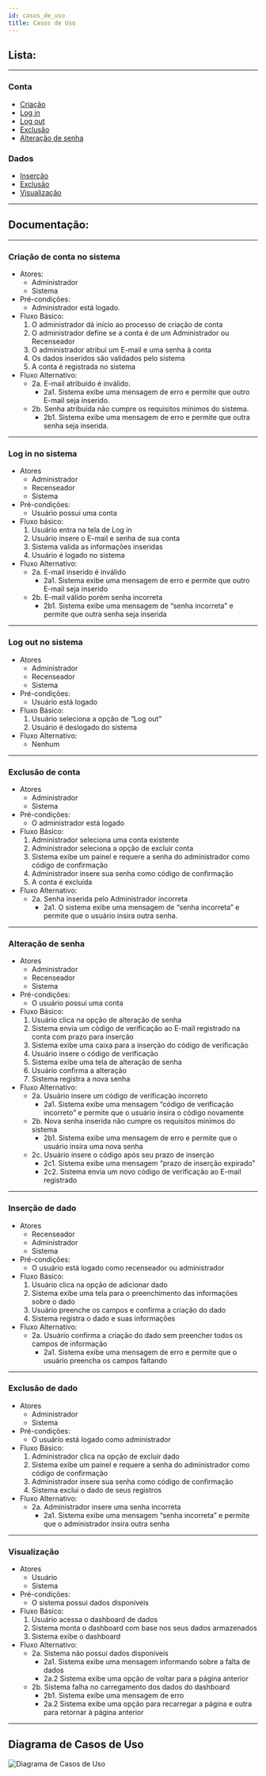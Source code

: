 ```yaml
---
id: casos_de_uso
title: Casos de Uso
---
```


## Lista:

---

### Conta

- [Criação](#criacao-de-conta-no-sistema)
- [Log in](#log-in-no-sistema)
- [Log out](#log-out-no-sistema)
- [Exclusão](#exclusao-de-conta)
- [Alteração de senha](#alteracao-de-senha)

### Dados

- [Inserção](#insercao-de-dado)
- [Exclusão](#exclusao-de-dado)
- [Visualização](#visualizacao)

---

## Documentação:

---

### Criação de conta no sistema

- Atores:
    - Administrador
    - Sistema
- Pré-condições:
    - Administrador está logado.
- Fluxo Básico:
    1. O administrador dá início ao processo de criação de conta
    2. O administrador define se a conta é de um Administrador ou Recenseador
    3. O administrador atribui um E-mail e uma senha à conta
    4. Os dados inseridos são validados pelo sistema
    5. A conta é registrada no sistema
- Fluxo Alternativo:
    - 2a. E-mail atribuído é inválido.
        - 2a1. Sistema exibe uma mensagem de erro e permite que outro E-mail seja inserido.
    - 2b. Senha atribuída não cumpre os requisitos mínimos do sistema.
        - 2b1. Sistema exibe uma mensagem de erro e permite que outra senha seja inserida.

---

### Log in no sistema

- Atores
    - Administrador
    - Recenseador
    - Sistema
- Pré-condições:
    - Usuário possui uma conta
- Fluxo básico:
    1. Usuário entra na tela de Log in
    2. Usuário insere o E-mail e senha de sua conta
    3. Sistema valida as informações inseridas
    4. Usuário é logado no sistema
- Fluxo Alternativo:
    - 2a. E-mail inserido é inválido
        - 2a1. Sistema exibe uma mensagem de erro e permite que outro E-mail seja inserido
    - 2b. E-mail válido porém senha incorreta
        - 2b1. Sistema exibe uma mensagem de “senha incorreta” e permite que outra senha seja inserida

---

### Log out no sistema

- Atores
    - Administrador
    - Recenseador
    - Sistema
- Pré-condições:
    - Usuário está logado
- Fluxo Básico:
    1. Usuário seleciona a opção de “Log out”
    2. Usuário é deslogado do sistema
- Fluxo Alternativo:
    - Nenhum

---

### Exclusão de conta

- Atores
    - Administrador
    - Sistema
- Pré-condições:
    - O administrador está logado
- Fluxo Básico:
    1. Administrador seleciona uma conta existente
    2. Administrador seleciona a opção de excluir conta
    3. Sistema exibe um painel e requere a senha do administrador como código de confirmação
    4. Administrador insere sua senha como código de confirmação
    5. A conta é excluída
- Fluxo Alternativo:
    - 2a. Senha inserida pelo Administrador incorreta
        - 2a1. O sistema exibe uma mensagem de “senha incorreta” e permite que o usuário insira outra senha.

---

### Alteração de senha

- Atores
    - Administrador
    - Recenseador
    - Sistema
- Pré-condições:
    - O usuário possui uma conta
- Fluxo Básico:
    1. Usuário clica na opção de alteração de senha
    2. Sistema envia um código de verificação ao E-mail registrado na conta com prazo para inserção
    3. Sistema exibe uma caixa para a inserção do código de verificação
    4. Usuário insere o código de verificação
    5. Sistema exibe uma tela de alteração de senha
    6. Usuário confirma a alteração
    7. Sistema registra a nova senha
- Fluxo Alternativo:
    - 2a. Usuário insere um código de verificação incorreto
        - 2a1. Sistema exibe uma mensagem “código de verificação incorreto” e permite que o usuário insira o código novamente
    - 2b. Nova senha inserida não cumpre os requisitos mínimos do sistema
        - 2b1. Sistema exibe uma mensagem de erro e permite que o usuário insira uma nova senha
    - 2c. Usuário insere o código após seu prazo de inserção
        - 2c1. Sistema exibe uma mensagem “prazo de inserção expirado”
        - 2c2. Sistema envia um novo código de verificação ao E-mail registrado

---

### Inserção de dado

- Atores
    - Recenseador
    - Administrador
    - Sistema
- Pré-condições:
    - O usuário está logado como recenseador ou administrador
- Fluxo Básico:
    1. Usuário clica na opção de adicionar dado
    2. Sistema exibe uma tela para o preenchimento das informações sobre o dado
    3. Usuário preenche os campos e confirma a criação do dado
    4. Sistema registra o dado e suas informações
- Fluxo Alternativo:
    - 2a. Usuário confirma a criação do dado sem preencher todos os campos de informação
        - 2a1. Sistema exibe uma mensagem de erro e permite que o usuário preencha os campos faltando

---

### Exclusão de dado

- Atores
    - Administrador
    - Sistema
- Pré-condições:
    - O usuário está logado como administrador
- Fluxo Básico:
    1. Administrador clica na opção de excluir dado
    2. Sistema exibe um painel e requere a senha do administrador como código de confirmação
    3. Administrador insere sua senha como código de confirmação
    4. Sistema exclui o dado de seus registros
- Fluxo Alternativo:
    - 2a. Administrador insere uma senha incorreta
        - 2a1. Sistema exibe uma mensagem “senha incorreta” e permite que o administrador insira outra senha

---

### Visualização

- Atores
    - Usuário
    - Sistema
- Pré-condições:
    - O sistema possui dados disponíveis
- Fluxo Básico:
    1. Usuário acessa o dashboard de dados
    2. Sistema monta o dashboard com base nos seus dados armazenados
    3. Sistema exibe o dashboard
- Fluxo Alternativo:
    - 2a. Sistema não possui dados disponíveis
        - 2a1. Sistema exibe uma mensagem informando sobre a falta de dados
        - 2a.2 Sistema exibe uma opção de voltar para a página anterior
    - 2b. Sistema falha no carregamento dos dados do dashboard
        - 2b1. Sistema exibe uma mensagem de erro
        - 2a.2 Sistema exibe uma opção para recarregar a página e outra para retornar à página anterior

---

## Diagrama de Casos de Uso

![![Diagrama de Casos de Uso](../../assets/Casos_de_Uso/diagrama_casos_de_uso.jpg)](../../assets/Casos_de_Uso/diagrama_casos_de_uso.jpg)